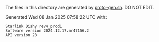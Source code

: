 The files in this directory are generated by [proto-gen.sh](../../scripts/proto-gen.sh). DO NOT EDIT.

Generated Wed 08 Jan 2025 07:58:22 UTC with:
```
Starlink Dishy rev4_prod1
Software version 2024.12.17.mr47156.2
API version 28
```
